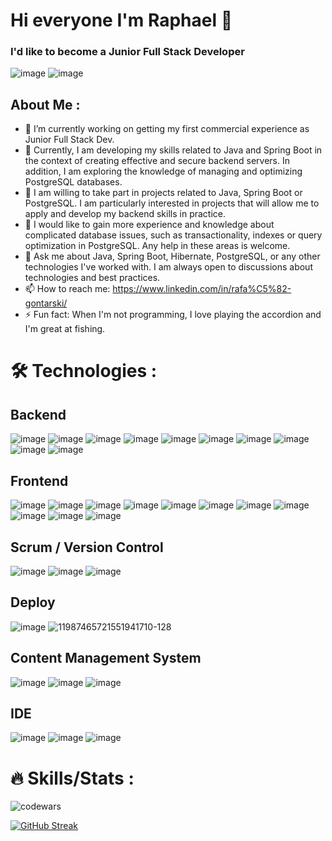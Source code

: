# Hi everyone I'm Raphael 👋
### I'd like to become a Junior Full Stack Developer
![image](https://github.com/RafalGontarski/RafalGontarski/assets/106514250/b2273dc0-8c89-436b-86d9-5b1ef7fb2529)
![image](https://github.com/RafalGontarski/RafalGontarski/assets/106514250/791f9900-634b-4442-a47f-109e9b390e93)

##  About Me :

- 🔭 I’m currently working on getting my first commercial experience as Junior Full Stack Dev.
- 🌱 Currently, I am developing my skills related to Java and Spring Boot in the context of creating effective and secure backend servers. In addition, I am exploring the knowledge of managing and optimizing PostgreSQL databases.
- 👯 I am willing to take part in projects related to Java, Spring Boot or PostgreSQL. I am particularly interested in projects that will allow me to apply and develop my backend skills in practice.
- 🤔 I would like to gain more experience and knowledge about complicated database issues, such as transactionality, indexes or query optimization in PostgreSQL. Any help in these areas is welcome.
- 💬 Ask me about Java, Spring Boot, Hibernate, PostgreSQL, or any other technologies I've worked with. I am always open to discussions about technologies and best practices.
- 📫 How to reach me: https://www.linkedin.com/in/rafa%C5%82-gontarski/
- ⚡ Fun fact: When I'm not programming, I love playing the accordion and I'm great at fishing.

# 🛠️ Technologies :
## Backend
![image](https://github.com/RafalGontarski/RafalGontarski/assets/106514250/04764c9c-df56-41f8-999d-970be42cf88d)   ![image](https://github.com/RafalGontarski/RafalGontarski/assets/106514250/5d9e025b-a0cf-45e5-bd07-cf301dd01365) ![image](https://github.com/RafalGontarski/RafalGontarski/assets/106514250/cfcb5010-775b-4eb7-8e74-4eec50133ccf) ![image](https://github.com/RafalGontarski/RafalGontarski/assets/106514250/8784a658-302d-4a4a-a1f0-6660e7fa1c89) ![image](https://github.com/RafalGontarski/RafalGontarski/assets/106514250/057d10cd-7e28-41c5-b594-8072dbaea160) ![image](https://github.com/RafalGontarski/RafalGontarski/assets/106514250/8596ffcd-25db-4d17-885d-141deb9d51bf) ![image](https://github.com/RafalGontarski/RafalGontarski/assets/106514250/8d0527f9-daad-4fe0-99ec-89f303771579) ![image](https://github.com/RafalGontarski/RafalGontarski/assets/106514250/0f7dd002-4cd1-4ee5-a7a0-05ef53cd1487) ![image](https://github.com/RafalGontarski/RafalGontarski/assets/106514250/c928a02b-24b1-4838-945f-a87643a98419) ![image](https://github.com/RafalGontarski/RafalGontarski/assets/106514250/04c0f98b-7bef-4530-89b5-da3a293bac25) 


## Frontend
![image](https://github.com/RafalGontarski/RafalGontarski/assets/106514250/60bd2c37-f1a2-4012-bc1c-ad3e908f8566) ![image](https://github.com/RafalGontarski/RafalGontarski/assets/106514250/791355a5-6a7a-4e00-898a-1520df9d018c)
 ![image](https://github.com/RafalGontarski/RafalGontarski/assets/106514250/371984ed-4136-42ec-8e2d-583eb946d564) ![image](https://github.com/RafalGontarski/RafalGontarski/assets/106514250/a640081b-da3b-444e-a9bb-145c71891f2e) ![image](https://github.com/RafalGontarski/RafalGontarski/assets/106514250/329684b8-c08e-405b-ac29-2164aacf6e3d) ![image](https://github.com/RafalGontarski/RafalGontarski/assets/106514250/42847bf0-89c7-4889-a63f-aa65feba1eb0)
 ![image](https://github.com/RafalGontarski/RafalGontarski/assets/106514250/cc02742b-0f00-41f2-adf5-65a24cb71dcc) ![image](https://github.com/RafalGontarski/RafalGontarski/assets/106514250/70e45554-8e24-4aa5-a2bb-c2b4315f082a) ![image](https://github.com/RafalGontarski/RafalGontarski/assets/106514250/6f91f0ac-712f-4d09-8a66-ad53c10b3d9a) ![image](https://github.com/RafalGontarski/RafalGontarski/assets/106514250/6a78c5e9-4703-4e6d-b159-7524a6bb383e) ![image](https://github.com/RafalGontarski/RafalGontarski/assets/106514250/23187587-0645-478d-99b3-e4a112106347)

## Scrum / Version Control
![image](https://github.com/RafalGontarski/RafalGontarski/assets/106514250/dbbc93ce-73d2-428d-94c7-989f199e9fe8) ![image](https://github.com/RafalGontarski/RafalGontarski/assets/106514250/deecc62e-e9b8-449a-8846-527be149bcb3) ![image](https://github.com/RafalGontarski/RafalGontarski/assets/106514250/482d3935-90a0-4ea1-aee9-3ae04c114080)

## Deploy
![image](https://github.com/RafalGontarski/RafalGontarski/assets/106514250/9a63c476-a679-490a-99c2-6762d931fde3) ![11987465721551941710-128](https://github.com/RafalGontarski/RafalGontarski/assets/106514250/1b8df4d4-6376-4927-8785-4cb0fd6142fd)

## Content Management System
![image](https://github.com/RafalGontarski/RafalGontarski/assets/106514250/29e18b98-0a6c-41f2-a311-4cace22a871d) ![image](https://github.com/RafalGontarski/RafalGontarski/assets/106514250/dc6b3df9-bc54-4e3f-a3de-cd9d2ff3aee2) ![image](https://github.com/RafalGontarski/RafalGontarski/assets/106514250/e56c3348-78c4-44ad-a7cb-5a8657db7c1f)

## IDE
![image](https://github.com/RafalGontarski/RafalGontarski/assets/106514250/a412e5ea-de70-411e-a3cb-6a072bebe51b) ![image](https://github.com/RafalGontarski/RafalGontarski/assets/106514250/187ff6e1-05b2-421c-9ff8-615eea4cb245) ![image](https://github.com/RafalGontarski/RafalGontarski/assets/106514250/ebc62e22-50cf-42ee-b271-493d383d85dd)




# 🔥 Skills/Stats :
![codewars](https://github.com/RafalGontarski/RafalGontarski/assets/106514250/a9b4e202-cd3f-4b37-9ce4-84f21a231f7c)

[![GitHub Streak](https://streak-stats.demolab.com/?user=RafalGontarski)](https://git.io/streak-stats)
